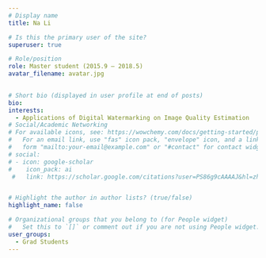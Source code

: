 ```yaml
---
# Display name
title: Na Li

# Is this the primary user of the site?
superuser: true

# Role/position
role: Master student (2015.9 – 2018.5)
avatar_filename: avatar.jpg
  

# Short bio (displayed in user profile at end of posts)
bio:
interests:
  - Applications of Digital Watermarking on Image Quality Estimation
# Social/Academic Networking
# For available icons, see: https://wowchemy.com/docs/getting-started/page-builder/#icons
#   For an email link, use "fas" icon pack, "envelope" icon, and a link in the
#   form "mailto:your-email@example.com" or "#contact" for contact widget.
# social:
# - icon: google-scholar
#    icon_pack: ai
 #   link: https://scholar.google.com/citations?user=PS86g9cAAAAJ&hl=zh-CN


# Highlight the author in author lists? (true/false)
highlight_name: false

# Organizational groups that you belong to (for People widget)
#   Set this to `[]` or comment out if you are not using People widget.
user_groups:
  - Grad Students
---
```


